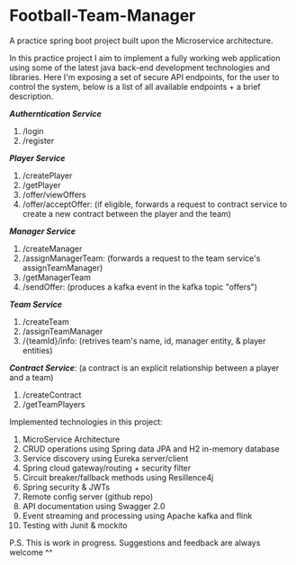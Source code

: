 # Football-Team-Manager
A practice spring boot project built upon the Microservice architecture.

In this practice project I aim to implement a fully working web application using some of the latest java back-end development technologies and libraries. 
Here I'm exposing a set of secure API endpoints, for the user to control the system, below is a list of all available endpoints + a brief description.

***Autherntication Service***
  1. /login
  2. /register

***Player Service***
  1. /createPlayer
  2. /getPlayer
  3. /offer/viewOffers
  4. /offer/acceptOffer: (if eligible, forwards a request to contract service to create a new contract between the player and the team)

***Manager Service***
  1. /createManager
  2. /assignManagerTeam: (forwards a request to the team service's assignTeamManager)
  3. /getManagerTeam
  4. /sendOffer: (produces a kafka event in the kafka topic "offers")

***Team Service***
  1. /createTeam
  2. /assignTeamManager
  3. /{teamId}/info: (retrives team's name, id, manager entity, & player entities)
  
***Contract Service***: (a contract is an explicit relationship between a player and a team)
  1. /createContract
  2. /getTeamPlayers

Implemented technologies in this project:
  1. MicroService Architecture
  2. CRUD operations using Spring data JPA and H2 in-memory database
  3. Service discovery using Eureka server/client
  4. Spring cloud gateway/routing + security filter
  5. Circuit breaker/fallback methods using Resillence4j
  6. Spring security & JWTs
  7. Remote config server (github repo)
  8. API documentation using Swagger 2.0
  9. Event streaming and processing using Apache kafka and flink
  10. Testing with Junit & mockito
  
  
P.S. This is work in progress. Suggestions and feedback are always welcome ^^

